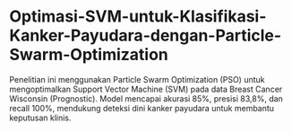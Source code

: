 # Optimasi-SVM-untuk-Klasifikasi-Kanker-Payudara-dengan-Particle-Swarm-Optimization
Penelitian ini menggunakan Particle Swarm Optimization (PSO) untuk mengoptimalkan Support Vector Machine (SVM) pada data Breast Cancer Wisconsin (Prognostic). Model mencapai akurasi 85%, presisi 83,8%, dan recall 100%, mendukung deteksi dini kanker payudara untuk membantu keputusan klinis.
